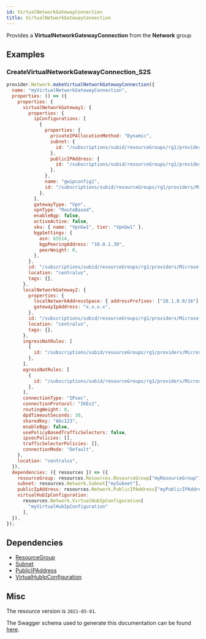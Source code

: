 ```yaml
---
id: VirtualNetworkGatewayConnection
title: VirtualNetworkGatewayConnection
---
```

Provides a **VirtualNetworkGatewayConnection** from the **Network** group
## Examples
### CreateVirtualNetworkGatewayConnection_S2S
```js
provider.Network.makeVirtualNetworkGatewayConnection({
  name: "myVirtualNetworkGatewayConnection",
  properties: () => ({
    properties: {
      virtualNetworkGateway1: {
        properties: {
          ipConfigurations: [
            {
              properties: {
                privateIPAllocationMethod: "Dynamic",
                subnet: {
                  id: "/subscriptions/subid/resourceGroups/rg1/providers/Microsoft.Network/virtualNetworks/vnet1/subnets/GatewaySubnet",
                },
                publicIPAddress: {
                  id: "/subscriptions/subid/resourceGroups/rg1/providers/Microsoft.Network/publicIPAddresses/gwpip",
                },
              },
              name: "gwipconfig1",
              id: "/subscriptions/subid/resourceGroups/rg1/providers/Microsoft.Network/virtualNetworkGateways/vpngw/ipConfigurations/gwipconfig1",
            },
          ],
          gatewayType: "Vpn",
          vpnType: "RouteBased",
          enableBgp: false,
          activeActive: false,
          sku: { name: "VpnGw1", tier: "VpnGw1" },
          bgpSettings: {
            asn: 65514,
            bgpPeeringAddress: "10.0.1.30",
            peerWeight: 0,
          },
        },
        id: "/subscriptions/subid/resourceGroups/rg1/providers/Microsoft.Network/virtualNetworkGateways/vpngw",
        location: "centralus",
        tags: {},
      },
      localNetworkGateway2: {
        properties: {
          localNetworkAddressSpace: { addressPrefixes: ["10.1.0.0/16"] },
          gatewayIpAddress: "x.x.x.x",
        },
        id: "/subscriptions/subid/resourceGroups/rg1/providers/Microsoft.Network/localNetworkGateways/localgw",
        location: "centralus",
        tags: {},
      },
      ingressNatRules: [
        {
          id: "/subscriptions/subid/resourceGroups/rg1/providers/Microsoft.Network/virtualNetworkGateways/vpngw/natRules/natRule1",
        },
      ],
      egressNatRules: [
        {
          id: "/subscriptions/subid/resourceGroups/rg1/providers/Microsoft.Network/virtualNetworkGateways/vpngw/natRules/natRule2",
        },
      ],
      connectionType: "IPsec",
      connectionProtocol: "IKEv2",
      routingWeight: 0,
      dpdTimeoutSeconds: 30,
      sharedKey: "Abc123",
      enableBgp: false,
      usePolicyBasedTrafficSelectors: false,
      ipsecPolicies: [],
      trafficSelectorPolicies: [],
      connectionMode: "Default",
    },
    location: "centralus",
  }),
  dependencies: ({ resources }) => ({
    resourceGroup: resources.Resources.ResourceGroup["myResourceGroup"],
    subnet: resources.Network.Subnet["mySubnet"],
    publicIpAddress: resources.Network.PublicIPAddress["myPublicIPAddress"],
    virtualHubIpConfiguration:
      resources.Network.VirtualHubIpConfiguration[
        "myVirtualHubIpConfiguration"
      ],
  }),
});

```
## Dependencies
- [ResourceGroup](../Resources/ResourceGroup.md)
- [Subnet](../Network/Subnet.md)
- [PublicIPAddress](../Network/PublicIPAddress.md)
- [VirtualHubIpConfiguration](../Network/VirtualHubIpConfiguration.md)
## Misc
The resource version is `2021-05-01`.

The Swagger schema used to generate this documentation can be found [here](https://github.com/Azure/azure-rest-api-specs/tree/main/specification/network/resource-manager/Microsoft.Network/stable/2021-05-01/virtualNetworkGateway.json).
